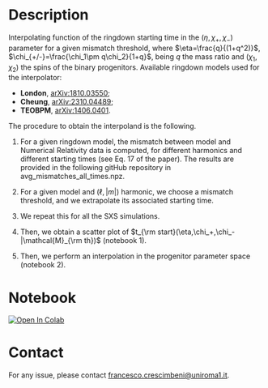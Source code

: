 # Description

Interpolating function of the ringdown starting time in the $(\eta,\chi_+,\chi_-)$ parameter for a given mismatch threshold, where $\eta=\frac{q}{(1+q^2)}$, $\chi_{+/-}=\frac{\chi_1\pm q\chi_2}{1+q}$, being $q$ the mass ratio and $(\chi_1,\chi_2)$ the spins of the binary progenitors.
Available ringdown models used for the interpolator:
- **London**, [arXiv:1810.03550](https://arxiv.org/abs/1810.03550);
- **Cheung**, [arXiv:2310.04489](https://arxiv.org/abs/2310.04489);
- **TEOBPM**, [arXiv:1406.0401](https://arxiv.org/abs/1406.0401).

The procedure to obtain the interpoland is the following.

1. For a given ringdown model, the mismatch between model and Numerical Relativity data is computed, for different harmonics and different starting times (see Eq. 17 of the paper). The results are provided in the following gitHub repository in avg_mismatches_all_times.npz.

2. For a given model and $(\ell,|m|)$ harmonic, we choose a mismatch threshold, and we extrapolate its associated starting time.
  
4. We repeat this for all the SXS simulations.

5. Then, we obtain a scatter plot of $t_{\rm start}(\eta,\chi_+,\chi_-|\mathcal{M}_{\rm th})$ (notebook 1).

6. Then, we perform an interpolation in the progenitor parameter space (notebook 2).

# Notebook
[![Open In Colab](https://colab.research.google.com/assets/colab-badge.svg)](
https://colab.research.google.com/github/francesco-crescimbeni/Interpolating-function-of-ringdown-starting-time/blob/main/t_start_eta_chip_chim_function_animated.ipynb)

# Contact
For any issue, please contact francesco.crescimbeni@uniroma1.it.
